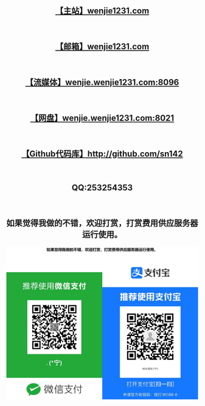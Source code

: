 <center>
<h2><a href="http://wenjie1231.com">【主站】wenjie1231.com</a></h2>
<br>
<h2><a href="https://wenjie1231.com">【邮箱】wenjie1231.com</a></h2>
<br>
<h2><a href="http://wenjie.wenjie1231.com:8096">【流媒体】wenjie.wenjie1231.com:8096</a></h2>
<br>
<h2><a href="http://wenjie.wenjie1231.com:8021">【网盘】wenjie.wenjie1231.com:8021</a></h2>
<br>
<h2><a href="http://github.com/sn142">【Github代码库】http://github.com/sn142</a></h2>
<br>
<h2>QQ:253254353</h2>
<br>
<h2>如果觉得我做的不错，欢迎打赏，打赏费用供应服务器运行使用。</h2>
<img src="zf.jpg"></img>
<br>
</center>
